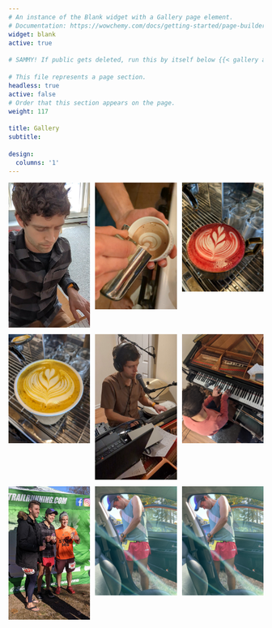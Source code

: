 ```yaml
---
# An instance of the Blank widget with a Gallery page element.
# Documentation: https://wowchemy.com/docs/getting-started/page-builder/
widget: blank
active: true

# SAMMY! If public gets deleted, run this by itself below {{< gallery album="demo" >}} and then replace with the code below. Annoying, I know, but it works. 

# This file represents a page section.
headless: true
active: false
# Order that this section appears on the page.
weight: 117

title: Gallery
subtitle:

design:
  columns: '1'
---
```

<!-- Include the required lightGallery JavaScript and CSS files -->
<script src="https://cdn.jsdelivr.net/npm/lg-fullscreen@1.3.0/dist/lg-fullscreen.min.js"></script>
<script src="https://cdn.jsdelivr.net/npm/lightgallery@1.10.0/dist/js/lightgallery.min.js"></script>
<link rel="stylesheet" href="https://cdn.jsdelivr.net/npm/lightgallery@1.10.0/dist/css/lightgallery.min.css">

<style>
#lightgallery {
  display: grid;
  grid-template-columns: repeat(3, 1fr);
  grid-gap: 10px;
}

#lightgallery img {
  width: 100%;
  height: auto;
  transition: transform 0.3s;
}

#lightgallery img:hover {
  transform: scale(1.1);
}
</style>
<div id="lightgallery">
  <!-- Replace the image URLs below with your actual image URLs -->
  <a href="/media/albums/demo/1.jpg">
    <img src="/media/albums/demo/1.jpg">
  </a>
  <a href="/media/albums/demo/2.jpg">
    <img src="/media/albums/demo/2.jpg">
  </a>
  <a href="/media/albums/demo/3.jpg">
    <img src="/media/albums/demo/3.jpg">
  </a>
  <a href="/media/albums/demo/4.jpg">
    <img src="/media/albums/demo/4.jpg">
  </a>
  <a href="/media/albums/demo/5.jpg">
    <img src="/media/albums/demo/5.jpg">
  </a>
  <a href="/media/albums/demo/6.jpg">
    <img src="/media/albums/demo/6.jpg">
  </a>
  <a href="/media/albums/demo/7.jpg">
    <img src="/media/albums/demo/7.jpg">
  </a>
  <a href="/media/albums/demo/8.jpg">
    <img src="/media/albums/demo/8.jpg">
  </a>
  <a href="/media/albums/demo/9.jpg">
    <img src="/media/albums/demo/9.jpg">
  </a>

</div>

<script>
document.addEventListener('DOMContentLoaded', function () {
  lightGallery(document.getElementById('lightgallery'), {
    selector: 'a',
    download: false,
    counter: false,
  });
});
</script>

